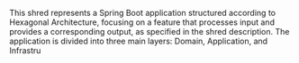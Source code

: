 This shred represents a Spring Boot application structured according to Hexagonal Architecture, focusing on a feature that processes input and provides a corresponding output, as specified in the shred description. The application is divided into three main layers: Domain, Application, and Infrastru